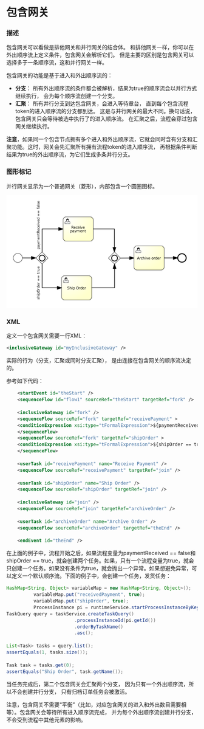 # 包含网关

### 描述

包含网关可以看做是排他网关和并行网关的结合体。 和排他网关一样，你可以在外出顺序流上定义条件，包含网关会解析它们。 但是主要的区别是包含网关可以选择多于一条顺序流，这和并行网关一样。

包含网关的功能是基于进入和外出顺序流的：

* **分支**： 所有外出顺序流的条件都会被解析，结果为true的顺序流会以并行方式继续执行， 会为每个顺序流创建一个分支。
* **汇聚**： 所有并行分支到达包含网关，会进入等待章台， 直到每个包含流程token的进入顺序流的分支都到达。 这是与并行网关的最大不同。换句话说，包含网关只会等待被选中执行了的进入顺序流。 在汇聚之后，流程会穿过包含网关继续执行。

**注意**，如果同一个包含节点拥有多个进入和外出顺序流，它就会同时含有分支和汇聚功能。这时，网关会先汇聚所有拥有流程token的进入顺序流， 再根据条件判断结果为true的外出顺序流，为它们生成多条并行分支。

### 图形标记

并行网关显示为一个普通网关（菱形），内部包含一个圆圈图标。

[![包含网关图标](./images/bpmn.inclusive.gateway.png)](./images/bpmn.inclusive.gateway.png)

### XML

定义一个包含网关需要一行XML：

```xml
<inclusiveGateway id="myInclusiveGateway" />
```

实际的行为（分支，汇聚或同时分支汇聚）， 是由连接在包含网关的顺序流决定的。

参考如下代码：

```xml
    <startEvent id="theStart" />
    <sequenceFlow id="flow1" sourceRef="theStart" targetRef="fork" />

    <inclusiveGateway id="fork" />
    <sequenceFlow sourceRef="fork" targetRef="receivePayment" >
    <conditionExpression xsi:type="tFormalExpression">${paymentReceived == false}</conditionExpression>
    </sequenceFlow>
    <sequenceFlow sourceRef="fork" targetRef="shipOrder" >
    <conditionExpression xsi:type="tFormalExpression">${shipOrder == true}</conditionExpression>
    </sequenceFlow>

    <userTask id="receivePayment" name="Receive Payment" />
    <sequenceFlow sourceRef="receivePayment" targetRef="join" />

    <userTask id="shipOrder" name="Ship Order" />
    <sequenceFlow sourceRef="shipOrder" targetRef="join" />

    <inclusiveGateway id="join" />
    <sequenceFlow sourceRef="join" targetRef="archiveOrder" />

    <userTask id="archiveOrder" name="Archive Order" />
    <sequenceFlow sourceRef="archiveOrder" targetRef="theEnd" />

    <endEvent id="theEnd" />
```

在上面的例子中，流程开始之后，如果流程变量为paymentReceived == false和shipOrder == true，就会创建两个任务。如果，只有一个流程变量为true，就会只创建一个任务。如果没有条件为true，就会抛出一个异常。如果想避免异常，可以定义一个默认顺序流。下面的例子中，会创建一个任务，发货任务：

```java
HashMap<String, Object> variableMap = new HashMap<String, Object>();
          variableMap.put("receivedPayment", true);
          variableMap.put("shipOrder", true);
          ProcessInstance pi = runtimeService.startProcessInstanceByKey("forkJoin");
TaskQuery query = taskService.createTaskQuery()
                         .processInstanceId(pi.getId())
                         .orderByTaskName()
                         .asc();

List<Task> tasks = query.list();
assertEquals(1, tasks.size());

Task task = tasks.get(0);
assertEquals("Ship Order", task.getName());
```

当任务完成后，第二个包含网关会汇聚两个分支， 因为只有一个外出顺序流，所以不会创建并行分支， 只有归档订单任务会被激活。

注意，包含网关不需要“平衡”（比如，对应包含网关的进入和外出数目需要相等）。包含网关会等待所有进入顺序流完成， 并为每个外出顺序流创建并行分支， 不会受到流程中其他元素的影响。